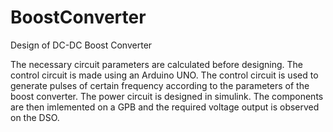 # BoostConverter
Design of DC-DC Boost Converter


The necessary circuit parameters are calculated before designing. 
The control circuit is made using an Arduino UNO. 
The control circuit is used to generate pulses of certain frequency according to the parameters of the boost converter. 
The power circuit is designed in simulink. 
The components are then imlemented on a GPB and the required voltage output is observed on the DSO. 


